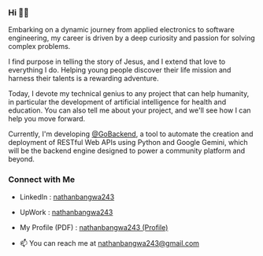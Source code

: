 ### Hi 👋😀

<!--
**nathanbangwa243/nathanbangwa243** is a ✨ _special_ ✨ repository because its `README.md` (this file) appears on your GitHub profile.

Here are some ideas to get you started:

- 🔭 I’m currently working on ...
- 🌱 I’m currently learning ...
- 👯 I’m looking to collaborate on ...
- 🤔 I’m looking for help with ...
- 💬 Ask me about ...
- 📫 How to reach me: ...
- 😄 Pronouns: ...
- ⚡ Fun fact: ...
-->

<!-- Embarking on a dynamic journey from applied electronics to software engineering, my career has been shaped by an insatiable curiosity and a passion for numbers.

I find purpose in telling the story of Jesus at [@GoFamille](https://github.com/GoFamille), and I extend that love to everything I do. Helping young people discover their life mission and harness their talents is a rewarding adventure.

Today, I devote my technical genius to any project that can help humanity, in particular the development of artificial intelligence in the fields of health and education.

At the moment I'm working on [@GoBackend](https://github.com/GoBackend), a tool to automate the creation and deployment of RESTFul Web APIs with Python and Google Gemini, which will be the backend engine for a community platform and others. -->

Embarking on a dynamic journey from applied electronics to software engineering, my career is driven by a deep curiosity and passion for solving complex problems.

I find purpose in telling the story of Jesus, and I extend that love to everything I do. Helping young people discover their life mission and harness their talents is a rewarding adventure.

Today, I devote my technical genius to any project that can help humanity, in particular the development of artificial intelligence for health and education. You can also tell me about your project, and we'll see how I can help you move forward.

Currently, I'm developing [@GoBackend](https://github.com/GoBackend), a tool to automate the creation and deployment of RESTful Web APIs using Python and Google Gemini, which will be the backend engine designed to power a community platform and beyond.

### Connect with Me

- LinkedIn : [nathanbangwa243](https://www.linkedin.com/in/nathanbangwa243/)
- UpWork : [nathanbangwa243](https://www.upwork.com/freelancers/~010b5001634e5219bd)

- My Profile (PDF) : [nathanbangwa243 (Profile)](docs/Nathan-Bangwa-Profile-CV.pdf)
- 📫 You can reach me at nathanbangwa243@gmail.com